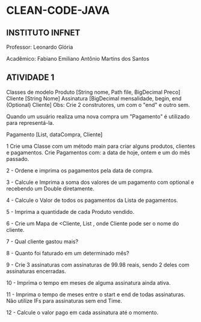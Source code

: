 # CLEAN-CODE-JAVA

## INSTITUTO INFNET
Professor: Leonardo Glória

Acadêmico: Fabiano Emiliano Antônio Martins dos Santos

## ATIVIDADE 1

Classes de modelo Produto [String nome, Path file, BigDecimal Preco] Cliente [String Nome] Assinatura [BigDecimal mensalidade, begin, end (Optional) Cliente] Obs: Crie 2 construtores, um com o "end" e outro sem.

Quando um usuário realiza uma nova compra um "Pagamento" é utilizado para representá-la.

Pagamento [List, dataCompra, Cliente]

1 Crie uma Classe com um método main para criar alguns produtos, clientes e pagamentos. Crie Pagamentos com: a data de hoje, ontem e um do mês passado.

2 - Ordene e imprima os pagamentos pela data de compra.

3 - Calcule e Imprima a soma dos valores de um pagamento com optional e recebendo um Double diretamente.

4 - Calcule o Valor de todos os pagamentos da Lista de pagamentos.

5 - Imprima a quantidade de cada Produto vendido.

6 - Crie um Mapa de <Cliente, List , onde Cliente pode ser o nome do cliente.

7 - Qual cliente gastou mais?

8 - Quanto foi faturado em um determinado mês?

9 - Crie 3 assinaturas com assinaturas de 99.98 reais, sendo 2 deles com assinaturas encerradas.

10 - Imprima o tempo em meses de alguma assinatura ainda ativa.

11 - Imprima o tempo de meses entre o start e end de todas assinaturas. Não utilize IFs para assinaturas sem end Time.

12 - Calcule o valor pago em cada assinatura até o momento.
